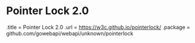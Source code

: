 # Pointer Lock 2.0

.title = Pointer Lock 2.0
.url = <https://w3c.github.io/pointerlock/>
.package = github.com/gowebapi/webapi/unknown/pointerlock
